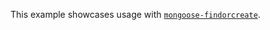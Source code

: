 This example showcases usage with [`mongoose-findorcreate`](https://www.npmjs.com/package/mongoose-findorcreate).
